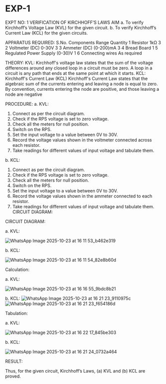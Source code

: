 # EXP-1
EXPT NO: 1	VERIFICATION OF KIRCHHOFF’S LAWS
AIM
a.   To verify Kirchhoff’s Voltage Law (KVL) for the given circuit. 
b.   To verify Kirchhoff’s Current Law (KCL) for the given circuits.

APPARATUS REQUIRED:
S.No.	Components	Range	Quantity
1	Resistor	1kΩ	3
2	Voltmeter (DC)	0-30V	3
3	Ammeter (DC)	(0-200)mA	3
4	Bread Board		1
5	Regulated Power Supply	(0-30)V	1
6	Connecting wires		As required

THEORY:
KVL: Kirchhoff's voltage law states that the sum of the voltage differences around any closed loop in a circuit must be zero. A loop in a circuit is any path that ends at the same point at which it starts.
KCL:
Kirchhoff's Current Law (KCL) Kirchhoff's Current Law states that the algebraic sum of the currents entering and leaving a node is equal to zero. By convention, currents entering the node are positive, and those leaving a node are negative


PROCEDURE:
a.   KVL:
1.   Connect as per the circuit diagram.
2.   Check if the RPS voltage is set to zero voltage.
3.   Check all the meters for null position.
4.   Switch on the RPS.
5.   Set the input voltage to a value between 0V to 30V.
6.   Record the voltage values shown in the voltmeter connected across each resistor.
7.   Take readings for different values of input voltage and tabulate them.


b.  KCL:
1.   Connect as per the circuit diagram.
2.   Check if the RPS voltage is set to zero voltage.
3.   Check all the meters for null position.
4.   Switch on the RPS.
5.   Set the input voltage to a value between 0V to 30V.
6.   Record the voltage values shown in the ammeter connected to each resistor.
7.   Take readings for different values of input voltage and tabulate them. 
CIRCUIT DIAGRAM:

CIRCUIT DIAGRAM:


a.   KVL:
 
 ![WhatsApp Image 2025-10-23 at 16 11 53_b462e319](https://github.com/user-attachments/assets/1684ffd4-6367-43e7-a3de-bd705a8a2b60)


b.  KCL:

 ![WhatsApp Image 2025-10-23 at 16 11 54_82e8b60d](https://github.com/user-attachments/assets/b3305e1f-ef7b-4e5d-bb0f-e812a5af7240)

Calculation:

a.   KVL:

 ![WhatsApp Image 2025-10-23 at 16 16 55_9bdc8b21](https://github.com/user-attachments/assets/d7a35444-f03d-4d94-80cc-2be86245be96)

b.  KCL:
![WhatsApp Image 2025-10-23 at 16 21 23_9110975c](https://github.com/user-attachments/assets/b7f07c2f-c478-4a19-9eb0-ec5407bfda7b)
![WhatsApp Image 2025-10-23 at 16 21 23_f654186d](https://github.com/user-attachments/assets/5fe5f134-9fa2-4015-8fbe-61b399199976)

Tabulation:

a.   KVL:
 
![WhatsApp Image 2025-10-23 at 16 22 17_845be303](https://github.com/user-attachments/assets/f2332644-c91a-4071-b316-169affeca8b6)


b.  KCL:

![WhatsApp Image 2025-10-23 at 16 21 24_0732a464](https://github.com/user-attachments/assets/7af555f9-579d-43cd-a3ac-adf86aa37945)

RESULT:

Thus, for the given circuit, Kirchhoff’s Laws, (a) KVL and (b) KCL are proved.
